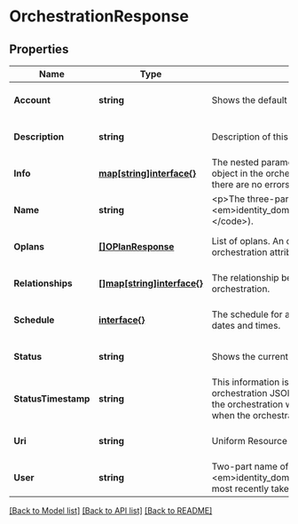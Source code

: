# OrchestrationResponse

## Properties
Name | Type | Description | Notes
------------ | ------------- | ------------- | -------------
**Account** | **string** | Shows the default account for your identity domain. | [optional] [default to null]
**Description** | **string** | Description of this orchestration plan. | [optional] [default to null]
**Info** | [**map[string]interface{}**](interface{}.md) | The nested parameter &lt;code&gt;errors&lt;/code&gt; shows which object in the orchestration has encountered an error. Empty if there are no errors. | [optional] [default to null]
**Name** | **string** | &lt;p&gt;The three-part name of the object (&lt;code&gt;/Compute-&lt;em&gt;identity_domain&lt;/em&gt;/&lt;em&gt;user&lt;/em&gt;/&lt;em&gt;object&lt;/em&gt;&lt;/code&gt;). | [optional] [default to null]
**Oplans** | [**[]OPlanResponse**](OPlan-response.md) | List of oplans. An object plan, or oplan, is a top-level orchestration attribute. | [optional] [default to null]
**Relationships** | [**[]map[string]interface{}**](map.md) | The relationship between the objects that are created by this orchestration. | [optional] [default to null]
**Schedule** | [**interface{}**](interface{}.md) | The schedule for an orchestration consists of the start and stop dates and times. | [optional] [default to null]
**Status** | **string** | Shows the current status of the orchestration. | [optional] [default to null]
**StatusTimestamp** | **string** | This information is generally displayed at the end of the orchestration JSON. It indicates the time that the current view of the orchestration was generated. This information shows only when the orchestration is running. | [optional] [default to null]
**Uri** | **string** | Uniform Resource Identifier | [optional] [default to null]
**User** | **string** | Two-part name of the user (&lt;code&gt;/Compute-&lt;em&gt;identity_domain&lt;/em&gt;/&lt;em&gt;user&lt;/em&gt;&lt;/code&gt;) who has most recently taken an action on the orchestration. | [optional] [default to null]

[[Back to Model list]](../README.md#documentation-for-models) [[Back to API list]](../README.md#documentation-for-api-endpoints) [[Back to README]](../README.md)



